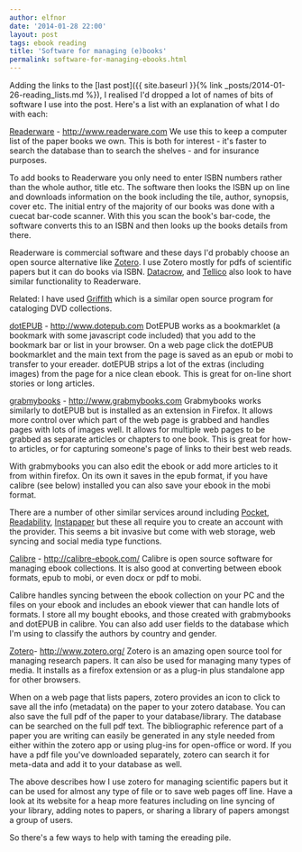 ```yaml
---
author: elfnor
date: '2014-01-28 22:00'
layout: post
tags: ebook reading
title: 'Software for managing (e)books'
permalink: software-for-managing-ebooks.html
---
```


Adding the links to the [last post]({{ site.baseurl }}{% link _posts/2014-01-26-reading_lists.md %}), I realised I\'d dropped a lot of names of bits of software I use into the post. Here\'s a list with an explanation of what I do with each:

[Readerware](http://www.readerware.com) - <http://www.readerware.com>
We use this to keep a computer list of the paper books we own. This is both for interest - it\'s faster to search the database than to search the shelves - and for insurance purposes.

To add books to Readerware you only need to enter ISBN numbers rather than the whole author, title etc. The software then looks the ISBN up on line and downloads information on the book including the tile, author, synopsis, cover etc. The initial entry of the majority of our books was done with a cuecat bar-code scanner. With this you scan the book\'s bar-code, the software converts this to an ISBN and then looks up the books details from there.

Readerware is commercial software and these days I\'d probably choose an open source alternative like [Zotero](http://www.zotero.org/)‎. I use Zotero mostly for pdfs of scientific papers but it can do books via ISBN. [Datacrow](http://www.datacrow.net), and [Tellico](http://tellico-project.org/) also look to have similar functionality to Readerware.

Related: I have used [Griffith](http://griffith.cc) which is a similar open source program for cataloging DVD collections.

[dotEPUB](http://www.dotepub.com) - <http://www.dotepub.com>
DotEPUB works as a bookmarklet (a bookmark with some javascript code included) that you add to the bookmark bar or list in your browser. On a web page click the dotEPUB bookmarklet and the main text from the page is saved as an epub or mobi to transfer to your ereader. dotEPUB strips a lot of the extras (including images) from the page for a nice clean ebook. This is great for on-line short stories or long articles.

[grabmybooks](http://www.grabmybooks.com) - <http://www.grabmybooks.com>
Grabmybooks works similarly to dotEPUB but is installed as an extension in Firefox. It allows more control over which part of the web page is grabbed and handles pages with lots of images well. It allows for multiple web pages to be grabbed as separate articles or chapters to one book. This is great for how-to articles, or for capturing someone\'s page of links to their best web reads.

With grabmybooks you can also edit the ebook or add more articles to it from within firefox. On its own it saves in the epub format, if you have calibre (see below) installed you can also save your ebook in the mobi format.

There are a number of other similar services around including [Pocket](http://getpocket.com/‎), [Readability](https://www.readability.com), [Instapaper](http://www.instapaper.com/) but these all require you to create an account with the provider. This seems a bit invasive but come with web storage, web syncing and social media type functions.

[Calibre](http://calibre-ebook.com/) - <http://calibre-ebook.com/>
Calibre is open source software for managing ebook collections. It is also good at converting between ebook formats, epub to mobi, or even docx or pdf to mobi.

Calibre handles syncing between the ebook collection on your PC and the files on your ebook and includes an ebook viewer that can handle lots of formats. I store all my bought ebooks, and those created with grabmybooks and dotEPUB in calibre. You can also add user fields to the database which I\'m using to classify the authors by country and gender.

[Zotero](http://www.zotero.org/)‎- <http://www.zotero.org/>
Zotero is an amazing open source tool for managing research papers. It can also be used for managing many types of media. It installs as a firefox extension or as a plug-in plus standalone app for other browsers.

When on a web page that lists papers, zotero provides an icon to click to save all the info (metadata) on the paper to your zotero database. You can also save the full pdf of the paper to your database/library. The database can be searched on the full pdf text. The bibliographic reference part of a paper you are writing can easily be generated in any style needed from either within the zotero app or using plug-ins for open-office or word. If you have a pdf file you\'ve downloaded separately, zotero can search it for meta-data and add it to your database as well.

The above describes how I use zotero for managing scientific papers but it can be used for almost any type of file or to save web pages off line. Have a look at its website for a heap more features including on line syncing of your library, adding notes to papers, or sharing a library of papers amongst a group of users.

So there\'s a few ways to help with taming the ereading pile.
